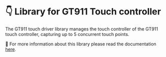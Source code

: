 # 👇 Library for GT911 Touch controller

The GT911 touch driver library manages the touch controller of the GT911 touch controller, capturing up to 5 concurrent touch points.

📖 For more information about this library please read the documentation [here](./docs/).
